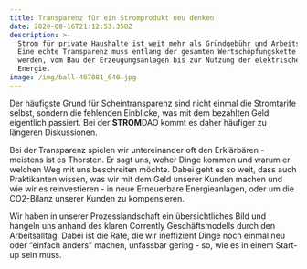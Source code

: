 ```yaml
---
title: Transparenz für ein Stromprodukt neu denken
date: 2020-08-16T21:12:53.358Z
description: >-
  Strom für private Haushalte ist weit mehr als Gründgebühr und Arbeitspreis.
  Eine echte Transparenz muss entlang der gesamten Wertschöpfungskette umgesetzt
  werden, vom Bau der Erzeugungsanlagen bis zur Nutzung der elektrischen
  Energie. 
image: /img/ball-407081_640.jpg
---
```

Der häufigste Grund für Scheintransparenz sind nicht einmal die Stromtarife selbst, sondern die fehlenden Einblicke, was mit dem bezahlten Geld eigentlich passiert. Bei der **STROM**DAO kommt es daher häufiger zu längeren Diskussionen.

Bei der Transparenz spielen wir untereinander oft den Erklärbären - meistens ist es Thorsten. Er sagt uns, woher Dinge kommen und warum er welchen Weg mit uns beschreiten möchte. Dabei geht es so weit, dass auch Praktikanten wissen, was wir mit dem Geld unserer Kunden machen und wie wir es reinvestieren - in neue Erneuerbare Energieanlagen, oder um die CO2-Bilanz unserer Kunden zu kompensieren. 

Wir haben in unserer Prozesslandschaft ein übersichtliches Bild und hangeln uns anhand des klaren Corrently Geschäftsmodells durch den Arbeitsalltag. Dabei ist die Rate, die wir ineffizient Dinge noch einmal neu oder “einfach anders” machen, unfassbar gering - so, wie es in einem Start-up sein muss.
